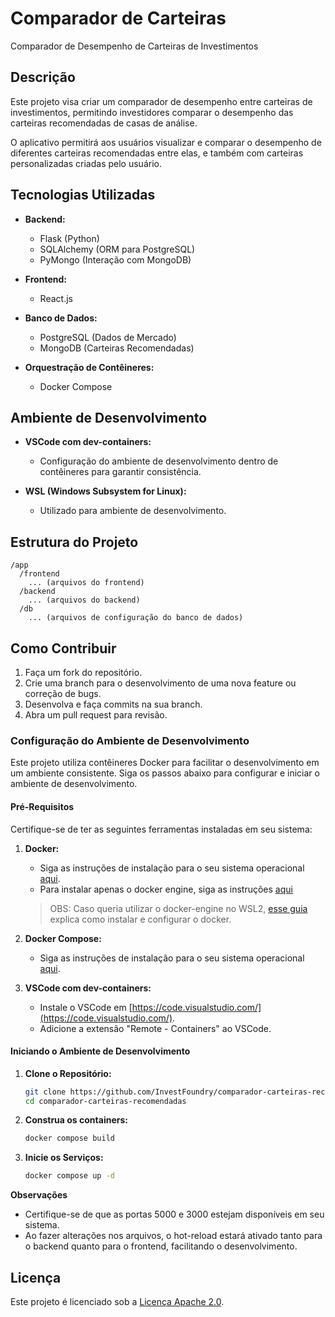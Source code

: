 # Comparador de Carteiras

Comparador de Desempenho de Carteiras de Investimentos

## Descrição

Este projeto visa criar um comparador de desempenho entre carteiras de investimentos, permitindo investidores comparar o desempenho das carteiras recomendadas de casas de análise. 

O aplicativo permitirá aos usuários visualizar e comparar o desempenho de diferentes carteiras recomendadas entre elas, e também com carteiras personalizadas criadas pelo usuário.

## Tecnologias Utilizadas

- **Backend:**
  - Flask (Python)
  - SQLAlchemy (ORM para PostgreSQL)
  - PyMongo (Interação com MongoDB)

- **Frontend:**
  - React.js

- **Banco de Dados:**
  - PostgreSQL (Dados de Mercado)
  - MongoDB (Carteiras Recomendadas)

- **Orquestração de Contêineres:**
  - Docker Compose

## Ambiente de Desenvolvimento

- **VSCode com dev-containers:**
  - Configuração do ambiente de desenvolvimento dentro de contêineres para garantir consistência.

- **WSL (Windows Subsystem for Linux):**
  - Utilizado para ambiente de desenvolvimento.

## Estrutura do Projeto

```
/app
  /frontend
    ... (arquivos do frontend)
  /backend
    ... (arquivos do backend)
  /db
    ... (arquivos de configuração do banco de dados)
```

## Como Contribuir

1. Faça um fork do repositório.
2. Crie uma branch para o desenvolvimento de uma nova feature ou correção de bugs.
3. Desenvolva e faça commits na sua branch.
4. Abra um pull request para revisão.

### Configuração do Ambiente de Desenvolvimento

Este projeto utiliza contêineres Docker para facilitar o desenvolvimento em um ambiente consistente. Siga os passos abaixo para configurar e iniciar o ambiente de desenvolvimento.

#### Pré-Requisitos

Certifique-se de ter as seguintes ferramentas instaladas em seu sistema:

1. **Docker:**
   - Siga as instruções de instalação para o seu sistema operacional [aqui](https://docs.docker.com/get-docker/).
   - Para instalar apenas o docker engine, siga as instruções [aqui](https://docs.docker.com/engine/install/)
    > OBS: Caso queria utilizar o docker-engine no WSL2, [esse guia](http://https://github.com/codeedu/wsl2-docker-quickstart) explica como instalar e configurar o docker.

2. **Docker Compose:**
   - Siga as instruções de instalação para o seu sistema operacional [aqui](https://docs.docker.com/compose/install/).

3. **VSCode com dev-containers:**
   - Instale o VSCode em [https://code.visualstudio.com/](https://code.visualstudio.com/).
   - Adicione a extensão "Remote - Containers" ao VSCode.

#### Iniciando o Ambiente de Desenvolvimento

1. **Clone o Repositório:**
   ```bash
   git clone https://github.com/InvestFoundry/comparador-carteiras-recomendadas.git
   cd comparador-carteiras-recomendadas
    ```

2. **Construa os containers:**

    ```bash
    docker compose build
    ```

3. **Inicie os Serviços:**

    ```bash
    docker compose up -d
    ```

**Observações**

- Certifique-se de que as portas 5000 e 3000 estejam disponíveis em seu sistema.
- Ao fazer alterações nos arquivos, o hot-reload estará ativado tanto para o backend quanto para o frontend, facilitando o desenvolvimento.

## Licença

Este projeto é licenciado sob a [Licença Apache 2.0](LICENSE).
